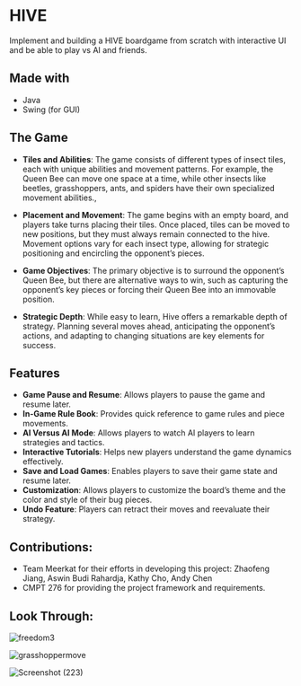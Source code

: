 # HIVE
Implement and building a HIVE boardgame from scratch with interactive UI and be able to play vs AI and friends. 

## Made with

- Java
- Swing (for GUI)

## The Game

- **Tiles and Abilities**: The game consists of different types of insect tiles, each with unique abilities and movement patterns. For example, the Queen Bee can move one space at a time, while other insects like beetles, grasshoppers, ants, and spiders have their own specialized movement abilities.,
  
- **Placement and Movement**: The game begins with an empty board, and players take turns placing their tiles. Once placed, tiles can be moved to new positions, but they must always remain connected to the hive. Movement options vary for each insect type, allowing for strategic positioning and encircling the opponent’s pieces.
  
- **Game Objectives**: The primary objective is to surround the opponent’s Queen Bee, but there are alternative ways to win, such as capturing the opponent’s key pieces or forcing their Queen Bee into an immovable position.
  
- **Strategic Depth**: While easy to learn, Hive offers a remarkable depth of strategy. Planning several moves ahead, anticipating the opponent’s actions, and adapting to changing situations are key elements for success.

## Features

- **Game Pause and Resume**: Allows players to pause the game and resume later.
- **In-Game Rule Book**: Provides quick reference to game rules and piece movements.
- **AI Versus AI Mode**: Allows players to watch AI players to learn strategies and tactics.
- **Interactive Tutorials**: Helps new players understand the game dynamics effectively.
- **Save and Load Games**: Enables players to save their game state and resume later.
- **Customization**: Allows players to customize the board’s theme and the color and style of their bug pieces.
- **Undo Feature**: Players can retract their moves and reevaluate their strategy.

## Contributions:
- Team Meerkat for their efforts in developing this project:  Zhaofeng Jiang, Aswin Budi Rahardja, Kathy Cho, Andy Chen
- CMPT 276 for providing the project framework and requirements.

## Look Through: 
![freedom3](https://github.com/Hieu181101/HIVE-game/assets/135567323/80dd562f-9540-443a-ba7d-055d2ad2945f)

![grasshoppermove](https://github.com/Hieu181101/HIVE-game/assets/135567323/020a9a08-6386-4dbd-adf2-8e6df124143b)

![Screenshot (223)](https://github.com/Hieu181101/HIVE-game/assets/135567323/8183b938-284c-43c7-b09d-556bebb046c8)





